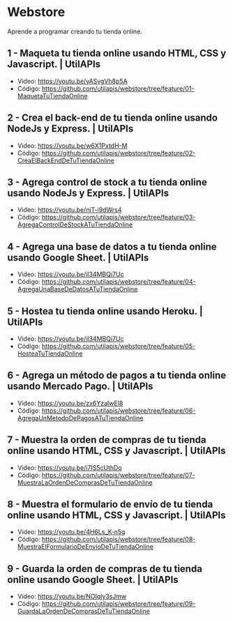 # Webstore
Aprende a programar creando tu tienda online.

## 1 - Maqueta tu tienda online usando HTML, CSS y Javascript. | UtilAPIs
- Video: https://youtu.be/yASvgVh8p5A
- Código: https://github.com/utilapis/webstore/tree/feature/01-MaquetaTuTiendaOnline

## 2 - Crea el back-end de tu tienda online usando NodeJs y Express. | UtilAPIs
- Video: https://youtu.be/w6X1PxtdH-M
- Código: https://github.com/utilapis/webstore/tree/feature/02-CreaElBackEndDeTuTiendaOnline

## 3 - Agrega control de stock a tu tienda online usando NodeJs y Express. | UtilAPIs
- Video: https://youtu.be/niT-i9dWrs4
- Código: https://github.com/utilapis/webstore/tree/feature/03-AgregaControlDeStockATuTiendaOnline

## 4 - Agrega una base de datos a tu tienda online usando Google Sheet. | UtilAPIs
- Video: https://youtu.be/il34MBQi7Uc
- Código: https://github.com/utilapis/webstore/tree/feature/04-AgregaUnaBaseDeDatosATuTiendaOnline

## 5 - Hostea tu tienda online usando Heroku. | UtilAPIs
- Video: https://youtu.be/il34MBQi7Uc
- Código: https://github.com/utilapis/webstore/tree/feature/05-HosteaTuTiendaOnline

## 6 - Agrega un método de pagos a tu tienda online usando Mercado Pago. | UtilAPIs
- Video: https://youtu.be/zx6YzaIwEl8
- Código: https://github.com/utilapis/webstore/tree/feature/06-AgregaUnMetodoDePagosATuTiendaOnline

## 7 - Muestra la orden de compras de tu tienda online usando HTML, CSS y Javascript. | UtilAPIs
- Video: https://youtu.be/i7IS5cUthDo
- Código: https://github.com/utilapis/webstore/tree/feature/07-MuestraLaOrdenDeComprasDeTuTiendaOnline

## 8 - Muestra el formulario de envío de tu tienda online usando HTML, CSS y Javascript. | UtilAPIs
- Video: https://youtu.be/4H6Ls_K-n5g
- Código: https://github.com/utilapis/webstore/tree/feature/08-MuestraElFormularioDeEnvioDeTuTiendaOnline

## 9 - Guarda la orden de compras de tu tienda online usando Google Sheet. | UtilAPIs
- Video: https://youtu.be/NOIqly3sJmw
- Código: https://github.com/utilapis/webstore/tree/feature/09-GuardaLaOrdenDeComprasDeTuTiendaOnline